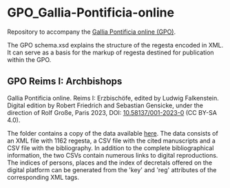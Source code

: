 # GPO_Gallia-Pontificia-online
Repository to accompany the [Gallia Pontificia online (GPO)](https://qed.perspectivia.net/gallia-pontificia-online/).

The GPO schema.xsd explains the structure of the regesta encoded in XML. It can serve as a basis for the markup of regesta destined for publication within the GPO.

## GPO Reims I: Archbishops
Gallia Pontificia online. Reims I: Erzbischöfe, edited by Ludwig Falkenstein. Digital edition by Robert Friedrich and Sebastian Gensicke, under the direction of Rolf Große, Paris 2023, DOI: [10.58137/001-2023-0](https://doi.org/10.58137/001-2023-0) (CC BY-SA 4.0).

The folder contains a copy of the data available [here](https://qed.perspectivia.net/gallia-pontificia-online/regesten/reims1/datenexport#gpo-headline).
The data consists of an XML file with 1162 regesta, a CSV file with the cited manuscripts and a CSV file with the bibliography. In addition to the complete bibliographical information, the two CSVs contain numerous links to digital reproductions. The indices of persons, places and the index of decretals offered on the digital platform can be generated from the 'key' and 'reg' attributes of the corresponding XML tags.
